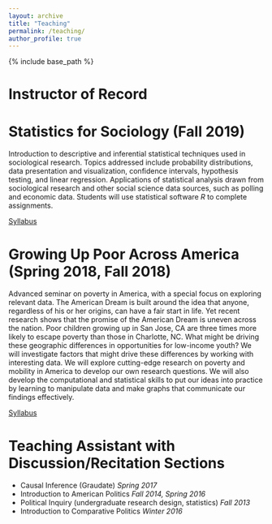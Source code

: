 ```yaml
---
layout: archive
title: "Teaching"
permalink: /teaching/
author_profile: true
---
```

{% include base_path %}

<!-- Global site tag (gtag.js) - Google Analytics -->
<script async src="https://www.googletagmanager.com/gtag/js?id=UA-123521501-1"></script>
<script>
  window.dataLayer = window.dataLayer || [];
  function gtag(){dataLayer.push(arguments);}
  gtag('js', new Date());

  gtag('config', 'UA-123521501-1');
</script>

# Instructor of Record
Statistics for Sociology (Fall 2019)
======
Introduction to descriptive and inferential statistical techniques used in sociological research. Topics addressed include probability distributions, data presentation and visualization, confidence intervals, hypothesis testing, and linear regression. Applications of statistical analysis drawn from sociological research and other social science data sources, such as polling and economic data. Students will use statistical software *R* to complete assignments.

[Syllabus](http://jskuk.github.io/files/syllabus_SOC3050.pdf)

Growing Up Poor Across America (Spring 2018, Fall 2018)
======
Advanced seminar on poverty in America, with a special focus on exploring relevant data. The American Dream is built around the idea that anyone, regardless of his or her origins, can have a fair start in life. Yet recent research shows that the promise of the American Dream is uneven across the nation. Poor children growing up in San Jose, CA are three times more likely to escape poverty than those in Charlotte, NC. What might be driving these geographic differences in opportunities for low-income youth? We will investigate factors that might drive these differences by working with interesting data. We will explore cutting-edge research on poverty and mobility in America to develop our own research questions. We will also develop the computational and statistical skills to put our ideas into practice by learning to manipulate data and make graphs that communicate our findings effectively. 

[Syllabus](http://jskuk.github.io/files/syllabus_SOC352.pdf)

# Teaching Assistant with Discussion/Recitation Sections
- Causal Inference (Graudate)    *Spring 2017*
- Introduction to American Politics    *Fall 2014, Spring 2016*
- Political Inquiry (undergraduate research design, statistics)  *Fall 2013*
- Introduction to Comparative Politics  *Winter 2016*
